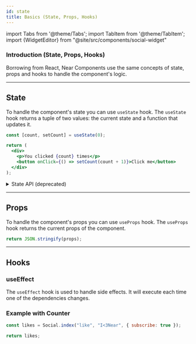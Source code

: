 ```yaml
---
id: state
title: Basics (State, Props, Hooks)
---
```

import Tabs from '@theme/Tabs';
import TabItem from '@theme/TabItem';
import {WidgetEditor} from "@site/src/components/social-widget"

### Introduction (State, Props, Hooks)
Borrowing from React, Near Components use the same concepts of state, props and hooks to handle the component's logic.

---

## State
To handle the component's state you can use `useState` hook. The `useState` hook returns a tuple of two values: the current state and a function that updates it.

<WidgetEditor>

```jsx
const [count, setCount] = useState(0);

return (
  <div>
    <p>You clicked {count} times</p>
    <button onClick={() => setCount(count + 1)}>Click me</button>
  </div>
);

```
</WidgetEditor>

<details markdown="1">
<summary > State API (deprecated) </summary>

You might encounter some components that use the `State` object to handle state. The `State` API was the first implementation to interact with a component's state, but is now not recommended to use it.

### State.init

`State.init` takes an object as an argument and initializes the state of the component with this object. It'll be no-op if the state is already initialized.

 | param   | required     | type   | description                               |
 |---------|--------------|--------|-------------------------------------------|
 | `state` | **required** | object | an initial state object for the component |

### State.update

The `State.update` will trigger the state update, and the component will be re-rendered.
It also has an optional argument, the object that will be added to the `state` object using `Object.assign`.
The state will be initialized with the given object if it's not initialized yet.

 | param   | required     | type   | description                      |
 |---------|--------------|--------|----------------------------------|
 | `state` | **required** | object | the state                        |
 | `init`  | _optional_   | object | an optional initial state object |

</details>

---

## Props
To handle the component's props you can use `useProps` hook. The `useProps` hook returns the current props of the component.

<WidgetEditor id='2'>

```jsx
return JSON.stringify(props);
```
</WidgetEditor>

---

## Hooks

### useEffect
The `useEffect` hook is used to handle side effects. It will execute each time one of the dependencies changes.

### Example with Counter
<WidgetEditor id='3'>

```jsx
const likes = Social.index("like", "I<3Near", { subscribe: true });

return likes;

```
</WidgetEditor>